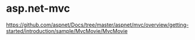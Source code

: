 # asp.net-mvc

https://github.com/aspnet/Docs/tree/master/aspnet/mvc/overview/getting-started/introduction/sample/MvcMovie/MvcMovie
